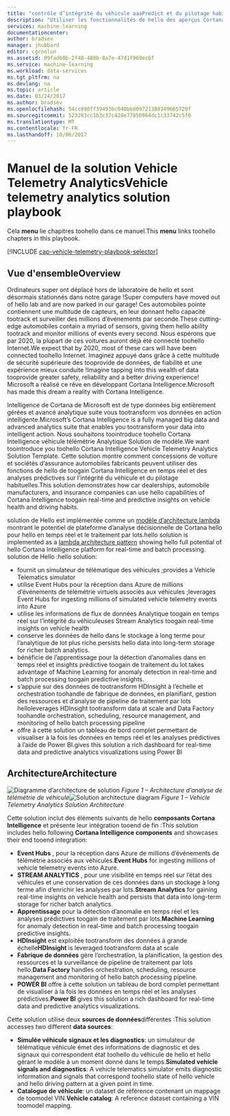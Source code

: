 ```yaml
---
title: "contrôle d’intégrité du véhicule aaaPredict et du pilotage habitudes - Azure | Documents Microsoft"
description: "Utiliser les fonctionnalités de hello des aperçus Cortana Intelligence toogain prédictives et en temps réel sur l’intégrité du véhicule et du pilotage habituelles."
services: machine-learning
documentationcenter: 
author: bradsev
manager: jhubbard
editor: cgronlun
ms.assetid: 09fad60b-2f48-488b-8a7e-47d1f969ec6f
ms.service: machine-learning
ms.workload: data-services
ms.tgt_pltfrm: na
ms.devlang: na
ms.topic: article
ms.date: 03/24/2017
ms.author: bradsev
ms.openlocfilehash: 54cc890ff39493bc040bb809721388349665720f
ms.sourcegitcommit: 523283cc1b3c37c428e77850964dc1c33742c5f0
ms.translationtype: MT
ms.contentlocale: fr-FR
ms.lasthandoff: 10/06/2017
---
```

# <a name="vehicle-telemetry-analytics-solution-playbook"></a><span data-ttu-id="41301-103">Manuel de la solution Vehicle Telemetry Analytics</span><span class="sxs-lookup"><span data-stu-id="41301-103">Vehicle telemetry analytics solution playbook</span></span>
<span data-ttu-id="41301-104">Cela **menu** lie chapitres toohello dans ce manuel.</span><span class="sxs-lookup"><span data-stu-id="41301-104">This **menu** links toohello chapters in this playbook.</span></span> 

[!INCLUDE [cap-vehicle-telemetry-playbook-selector](../../includes/cap-vehicle-telemetry-playbook-selector.md)]

## <a name="overview"></a><span data-ttu-id="41301-105">Vue d'ensemble</span><span class="sxs-lookup"><span data-stu-id="41301-105">Overview</span></span>
<span data-ttu-id="41301-106">Ordinateurs super ont déplacé hors de laboratoire de hello et sont désormais stationnés dans notre garage !</span><span class="sxs-lookup"><span data-stu-id="41301-106">Super computers have moved out of hello lab and are now parked in our garage!</span></span> <span data-ttu-id="41301-107">Ces automobiles pointe contiennent une multitude de capteurs, en leur donnant hello capacité tootrack et surveiller des millions d’événements par seconde.</span><span class="sxs-lookup"><span data-stu-id="41301-107">These cutting-edge automobiles contain a myriad of sensors, giving them hello ability tootrack and monitor millions of events every second.</span></span> <span data-ttu-id="41301-108">Nous espérons que par 2020, la plupart de ces voitures auront déjà été connecté toohello Internet.</span><span class="sxs-lookup"><span data-stu-id="41301-108">We expect that by 2020, most of these cars will have been connected toohello Internet.</span></span> <span data-ttu-id="41301-109">Imaginez appuyé dans grâce à cette multitude de sécurité supérieure des tooprovide de données, de fiabilité et une expérience mieux conduite !</span><span class="sxs-lookup"><span data-stu-id="41301-109">Imagine tapping into this wealth of data tooprovide greater safety, reliability and a better driving experience!</span></span> <span data-ttu-id="41301-110">Microsoft a réalisé ce rêve en développant Cortana Intelligence.</span><span class="sxs-lookup"><span data-stu-id="41301-110">Microsoft has made this dream a reality with Cortana Intelligence.</span></span>

<span data-ttu-id="41301-111">Intelligence de Cortana de Microsoft est de type données big entièrement gérées et avancé analytique suite vous tootransform vos données en action intelligente.</span><span class="sxs-lookup"><span data-stu-id="41301-111">Microsoft’s Cortana Intelligence is a fully managed big data and advanced analytics suite that enables you tootransform your data into intelligent action.</span></span> <span data-ttu-id="41301-112">Nous souhaitons toointroduce toohello Cortana Intelligence véhicule télémétrie Analytique Solution de modèle.</span><span class="sxs-lookup"><span data-stu-id="41301-112">We want toointroduce you toohello Cortana Intelligence Vehicle Telemetry Analytics Solution Template.</span></span> <span data-ttu-id="41301-113">Cette solution montre comment concessions de voiture et sociétés d’assurance automobiles fabricants peuvent utiliser des fonctions de hello de toogain Cortana Intelligence en temps réel et des analyses prédictives sur l’intégrité du véhicule et du pilotage habituelles.</span><span class="sxs-lookup"><span data-stu-id="41301-113">This solution demonstrates how car dealerships, automobile manufacturers, and insurance companies can use hello capabilities of Cortana Intelligence toogain real-time and predictive insights on vehicle health and driving habits.</span></span> 

<span data-ttu-id="41301-114">solution de Hello est implémentée comme un [modèle d’architecture lambda](https://en.wikipedia.org/wiki/Lambda_architecture) montrant le potentiel de plateforme d’analyse décisionnelle de Cortana hello pour hello en temps réel et le traitement par lots.</span><span class="sxs-lookup"><span data-stu-id="41301-114">hello solution is implemented as a [lambda architecture pattern](https://en.wikipedia.org/wiki/Lambda_architecture) showing hello full potential of hello Cortana Intelligence platform for real-time and batch processing.</span></span> <span data-ttu-id="41301-115">solution de Hello :</span><span class="sxs-lookup"><span data-stu-id="41301-115">hello solution:</span></span> 

* <span data-ttu-id="41301-116">fournit un simulateur de télématique des véhicules ;</span><span class="sxs-lookup"><span data-stu-id="41301-116">provides a Vehicle Telematics simulator</span></span>
* <span data-ttu-id="41301-117">utilise Event Hubs pour la réception dans Azure de millions d’événements de télémétrie virtuels associés aux véhicules ;</span><span class="sxs-lookup"><span data-stu-id="41301-117">leverages Event Hubs for ingesting millions of simulated vehicle telemetry events into Azure</span></span> 
* <span data-ttu-id="41301-118">utilise les informations de flux de données Analytique toogain en temps réel sur l’intégrité du véhicule</span><span class="sxs-lookup"><span data-stu-id="41301-118">uses Stream Analytics toogain real-time insights on vehicle health</span></span>
* <span data-ttu-id="41301-119">conserve les données de hello dans le stockage à long terme pour l’analytique de lot plus riche.</span><span class="sxs-lookup"><span data-stu-id="41301-119">persists hello data into long-term storage for richer batch analytics.</span></span> 
* <span data-ttu-id="41301-120">bénéficie de l’apprentissage pour la détection d’anomalies dans en temps réel et insights prédictive toogain de traitement du lot.</span><span class="sxs-lookup"><span data-stu-id="41301-120">takes advantage of Machine Learning for anomaly detection in real-time and batch processing toogain predictive insights.</span></span>
* <span data-ttu-id="41301-121">s’appuie sur des données de tootransform HDInsight à l’échelle et orchestration toohandle de fabrique de données, en planifiant, gestion des ressources et d’analyse de pipeline de traitement par lots hello</span><span class="sxs-lookup"><span data-stu-id="41301-121">leverages HDInsight tootransform data at scale and Data Factory toohandle orchestration, scheduling, resource management, and monitoring of hello batch processing pipeline</span></span> 
* <span data-ttu-id="41301-122">offre à cette solution un tableau de bord complet permettant de visualiser à la fois les données en temps réel et les analyses prédictives à l’aide de Power BI.</span><span class="sxs-lookup"><span data-stu-id="41301-122">gives this solution a rich dashboard for real-time data and predictive analytics visualizations using Power BI</span></span>

## <a name="architecture"></a><span data-ttu-id="41301-123">Architecture</span><span class="sxs-lookup"><span data-stu-id="41301-123">Architecture</span></span>
<span data-ttu-id="41301-124">![Diagramme d’architecture de solution](./media/cortana-analytics-playbook-vehicle-telemetry/fig1-vehicle-telemetry-annalytics-solution-architecture.png)
*Figure 1 – Architecture d’analyse de télémétrie de véhicule*</span><span class="sxs-lookup"><span data-stu-id="41301-124">![Solution architecture diagram](./media/cortana-analytics-playbook-vehicle-telemetry/fig1-vehicle-telemetry-annalytics-solution-architecture.png)
*Figure 1 – Vehicle Telemetry Analytics Solution Architecture*</span></span>

<span data-ttu-id="41301-125">Cette solution inclut des éléments suivants de hello **composants Cortana Intelligence** et présente leur intégration tooend de fin :</span><span class="sxs-lookup"><span data-stu-id="41301-125">This solution includes hello following **Cortana Intelligence components** and showcases their end tooend integration:</span></span>

* <span data-ttu-id="41301-126">**Event Hubs** , pour la réception dans Azure de millions d’événements de télémétrie associés aux véhicules.</span><span class="sxs-lookup"><span data-stu-id="41301-126">**Event Hubs** for ingesting millions of vehicle telemetry events into Azure.</span></span>
* <span data-ttu-id="41301-127">**STREAM ANALYTICS** , pour une visibilité en temps réel sur l’état des véhicules et une conservation de ces données dans un stockage à long terme afin d’enrichir les analyses par lots.</span><span class="sxs-lookup"><span data-stu-id="41301-127">**Stream Analytics** for gaining real-time insights on vehicle health and persists that data into long-term storage for richer batch analytics.</span></span>
* <span data-ttu-id="41301-128">**Apprentissage** pour la détection d’anomalie en temps réel et les analyses prédictives toogain de traitement par lots.</span><span class="sxs-lookup"><span data-stu-id="41301-128">**Machine Learning** for anomaly detection in real-time and batch processing toogain predictive insights.</span></span>
* <span data-ttu-id="41301-129">**HDInsight** est exploitée tootransform des données à grande échelle</span><span class="sxs-lookup"><span data-stu-id="41301-129">**HDInsight** is leveraged tootransform data at scale</span></span>
* <span data-ttu-id="41301-130">**Fabrique de données** gère l’orchestration, la planification, la gestion des ressources et la surveillance de pipeline de traitement par lots hello.</span><span class="sxs-lookup"><span data-stu-id="41301-130">**Data Factory** handles orchestration, scheduling, resource management and monitoring of hello batch processing pipeline.</span></span>
* <span data-ttu-id="41301-131">**POWER BI** offre à cette solution un tableau de bord complet permettant de visualiser à la fois les données en temps réel et les analyses prédictives.</span><span class="sxs-lookup"><span data-stu-id="41301-131">**Power BI** gives this solution a rich dashboard for real-time data and predictive analytics visualizations.</span></span>

<span data-ttu-id="41301-132">Cette solution utilise deux **sources de données**différentes :</span><span class="sxs-lookup"><span data-stu-id="41301-132">This solution accesses two different **data sources**:</span></span> 

* <span data-ttu-id="41301-133">**Simulée véhicule signaux et les diagnostics**: un simulateur de télématique véhicule émet des informations de diagnostic et des signaux qui correspondent état toohello du véhicule de hello et hello gérant le modèle à un moment donné dans le temps.</span><span class="sxs-lookup"><span data-stu-id="41301-133">**Simulated vehicle signals and diagnostics**: A vehicle telematics simulator emits diagnostic information and signals that correspond toohello state of hello vehicle and hello driving pattern at a given point in time.</span></span> 
* <span data-ttu-id="41301-134">**Catalogue de véhicule**: un dataset de référence contenant un mappage de toomodel VIN.</span><span class="sxs-lookup"><span data-stu-id="41301-134">**Vehicle catalog**: A reference dataset containing a VIN toomodel mapping.</span></span>

